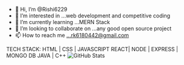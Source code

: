 - 👋 Hi, I’m @Rishi6229
- 👀 I’m interested in ...web development and competitive coding
- 🌱 I’m currently learning ...MERN Stack
- 💞️ I’m looking to collaborate on ...any good open source project
- 📫 How to reach me ...rk6180442@gmail.com

TECH STACK:
HTML | CSS | JAVASCRIPT
REACT| NODE | EXPRESS | MONGO DB
JAVA | C++
![GitHub Stats](https://github-readme-stats.vercel.app/api?username=Rishi6229&theme=radical)





<!---
Rishi6229/Rishi6229 is a ✨ special ✨ repository because its `README.md` (this file) appears on your GitHub profile.
You can click the Preview link to take a look at your changes.
--->
<?php

// return a list of valid CSS colors
return array(
    "aliceblue",
    "antiquewhite",
    "aqua",
    "aquamarine",
    "azure",
    "beige",
    "bisque",
    "black",
    "blanchedalmond",
    "blue",
    "blueviolet",
    "brown",
    "burlywood",
    "cadetblue",
    "chartreuse",
    "chocolate",
    "coral",
    "cornflowerblue",
    "cornsilk",
    "crimson",
    "cyan",
    "darkblue",
    "darkcyan",
    "darkgoldenrod",
    "darkgray",
    "darkgrey",
    "darkgreen",
    "darkkhaki",
    "darkmagenta",
    "darkolivegreen",
    "darkorange",
    "darkorchid",
    "darkred",
    "darksalmon",
    "darkseagreen",
    "darkslateblue",
    "darkslategray",
    "darkslategrey",
    "darkturquoise",
    "darkviolet",
    "deeppink",
    "deepskyblue",
    "dimgray",
    "dimgrey",
    "dodgerblue",
    "firebrick",
    "floralwhite",
    "forestgreen",
    "fuchsia",
    "gainsboro",
    "ghostwhite",
    "gold",
    "goldenrod",
    "gray",
    "grey",
    "green",
    "greenyellow",
    "honeydew",
    "hotpink",
    "indianred",
    "indigo",
    "ivory",
    "khaki",
    "lavender",
    "lavenderblush",
    "lawngreen",
    "lemonchiffon",
    "lightblue",
    "lightcoral",
    "lightcyan",
    "lightgoldenrodyellow",
    "lightgray",
    "lightgrey",
    "lightgreen",
    "lightpink",
    "lightsalmon",
    "lightseagreen",
    "lightskyblue",
    "lightslategray",
    "lightslategrey",
    "lightsteelblue",
    "lightyellow",
    "lime",
    "limegreen",
    "linen",
    "magenta",
    "maroon",
    "mediumaquamarine",
    "mediumblue",
    "mediumorchid",
    "mediumpurple",
    "mediumseagreen",
    "mediumslateblue",
    "mediumspringgreen",
    "mediumturquoise",
    "mediumvioletred",
    "midnightblue",
    "mintcream",
    "mistyrose",
    "moccasin",
    "navajowhite",
    "navy",
    "oldlace",
    "olive",
    "olivedrab",
    "orange",
    "orangered",
    "orchid",
    "palegoldenrod",
    "palegreen",
    "paleturquoise",
    "palevioletred",
    "papayawhip",
    "peachpuff",
    "peru",
    "pink",
    "plum",
    "powderblue",
    "purple",
    "rebeccapurple",
    "red",
    "rosybrown",
    "royalblue",
    "saddlebrown",
    "salmon",
    "sandybrown",
    "seagreen",
    "seashell",
    "sienna",
    "silver",
    "skyblue",
    "slateblue",
    "slategray",
    "slategrey",
    "snow",
    "springgreen",
    "steelblue",
    "tan",
    "teal",
    "thistle",
    "tomato",
    "turquoise",
    "violet",
    "wheat",
    "white",
    "whitesmoke",
    "yellow",
    "yellowgreen",
);
